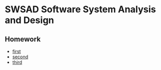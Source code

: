 # SWSAD Software System Analysis and Design
## Homework
  - [first](/swsad/first/firstHomework)
  - [second](/swsad/second/secondHomework)
  - [third](/swsad/third/thirdHomework)
